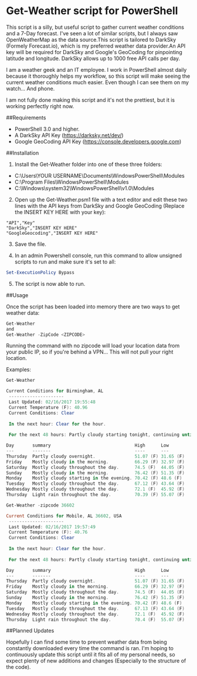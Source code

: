 # Get-Weather script for PowerShell

This script is a silly, but useful script to gather current weather conditions and a 7-Day forecast. I've seen a lot of similar scripts, but I always saw OpenWeatherMap as the data source.This script is tailored to DarkSky (Formely Forecast.io), which is my preferred weather data provider.An API key will be required for DarkSky and Google's GeoCoding for pinpointing latitude and longitude. DarkSky allows up to 1000 free API calls per day.

I am a weather geek and an IT employee. I work in PowerShell almost daily because it thoroughly helps my workflow, so this script will make seeing the current weather conditions much easier. Even though I can see them on my watch... And phone.

I am not fully done making this script and it's not the prettiest, but it is working perfectly right now.

##Requirements
* PowerShell 3.0 and higher.
* A DarkSky API Key (https://darksky.net/dev/)
* Google GeoCoding API Key (https://console.developers.google.com)


##Installation
1. Install the Get-Weather folder into one of these three folders:
  * C:\Users\YOUR USERNAME\Documents\WindowsPowerShell\Modules
  * C:\Program Files\WindowsPowerShell\Modules
  * C:\Windows\system32\WindowsPowerShell\v1.0\Modules

2. Open up the Get-Weather.psm1 file with a text editor and edit these two lines with the API keys from DarkSky and Google GeoCoding (Replace the INSERT KEY HERE with your key):
  ```csv
"API","Key"
"DarkSky","INSERT KEY HERE"
"GoogleGeocoding","INSERT KEY HERE"
```

3. Save the file.

4. In an admin Powershell console, run this command to allow unsigned scripts to run and make sure it's set to all:
  ```powershell
Set-ExecutionPolicy Bypass
```

5. The script is now able to run.

##Usage

Once the script has been loaded into memory there are two ways to get weather data:

``` powershell
Get-Weather
and
Get-Weather -ZipCode <ZIPCODE>
```

Running the command with no zipcode will load your location data from your public IP, so if you're behind a VPN... This will not pull your right location.

Examples:
``` powershell
Get-Weather

Current Conditions for Birmingham, AL
 --------------------- 
 Last Updated: 02/16/2017 19:55:48 
 Current Temperature (F): 40.96 
 Current Conditions: Clear 
 
 In the next hour: Clear for the hour. 
 
 For the next 48 hours: Partly cloudy starting tonight, continuing until tomorrow morning. 

Day       summary                                High      Low      
---       -------                                ----      ---      
Thursday  Partly cloudy overnight.               51.07 (F) 31.65 (F)
Friday    Mostly cloudy in the morning.          66.29 (F) 32.97 (F)
Saturday  Mostly cloudy throughout the day.      74.5 (F)  44.05 (F)
Sunday    Mostly cloudy in the morning.          76.42 (F) 51.35 (F)
Monday    Mostly cloudy starting in the evening. 70.42 (F) 48.6 (F) 
Tuesday   Mostly cloudy throughout the day.      67.12 (F) 43.64 (F)
Wednesday Mostly cloudy throughout the day.      72.1 (F)  45.92 (F)
Thursday  Light rain throughout the day.         70.39 (F) 55.07 (F)
```
```powershell
Get-Weather -zipcode 36602

Current Conditions for Mobile, AL 36602, USA 
 --------------------- 
 Last Updated: 02/16/2017 19:57:49 
 Current Temperature (F): 40.76 
 Current Conditions: Clear 
 
 In the next hour: Clear for the hour. 
 
 For the next 48 hours: Partly cloudy starting tonight, continuing until tomorrow morning. 

Day       summary                                High      Low      
---       -------                                ----      ---      
Thursday  Partly cloudy overnight.               51.07 (F) 31.65 (F)
Friday    Mostly cloudy in the morning.          66.29 (F) 32.97 (F)
Saturday  Mostly cloudy throughout the day.      74.5 (F)  44.05 (F)
Sunday    Mostly cloudy in the morning.          76.42 (F) 51.35 (F)
Monday    Mostly cloudy starting in the evening. 70.42 (F) 48.6 (F) 
Tuesday   Mostly cloudy throughout the day.      67.13 (F) 43.64 (F)
Wednesday Mostly cloudy throughout the day.      72.1 (F)  45.92 (F)
Thursday  Light rain throughout the day.         70.4 (F)  55.07 (F)
```
##Planned Updates

Hopefully I can find some time to prevent weather data from being constantly downloaded every time the command is ran. I'm hoping to continuously update this script until it fits all of my personal needs, so expect plenty of new additions and changes (Especially to the structure of the code).
